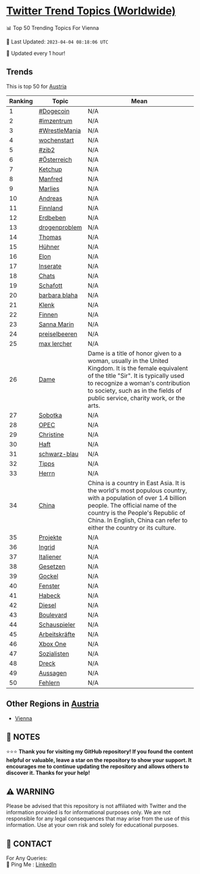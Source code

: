 [Twitter Trend Topics (Worldwide)](https://github.com/ErcinDedeoglu/Twitter-Trend-Topics)
==========


📊 Top 50 Trending Topics For Vienna

📆 Last Updated: `2023-04-04 08:18:06 UTC`

🔧 Updated every 1 hour!


## Trends

This is top 50 for [Austria](</Austria>)

| Ranking | Topic | Mean |
| ------- | ------------ | ------------ |
| 1 | [#Dogecoin](http://twitter.com/search?q=%23Dogecoin) | N/A |
| 2 | [#imzentrum](http://twitter.com/search?q=%23imzentrum) | N/A |
| 3 | [#WrestleMania](http://twitter.com/search?q=%23WrestleMania) | N/A |
| 4 | [wochenstart](http://twitter.com/search?q=wochenstart) | N/A |
| 5 | [#zib2](http://twitter.com/search?q=%23zib2) | N/A |
| 6 | [#Österreich](http://twitter.com/search?q=%23%c3%96sterreich) | N/A |
| 7 | [Ketchup](http://twitter.com/search?q=Ketchup) | N/A |
| 8 | [Manfred](http://twitter.com/search?q=Manfred) | N/A |
| 9 | [Marlies](http://twitter.com/search?q=Marlies) | N/A |
| 10 | [Andreas](http://twitter.com/search?q=Andreas) | N/A |
| 11 | [Finnland](http://twitter.com/search?q=Finnland) | N/A |
| 12 | [Erdbeben](http://twitter.com/search?q=Erdbeben) | N/A |
| 13 | [drogenproblem](http://twitter.com/search?q=drogenproblem) | N/A |
| 14 | [Thomas](http://twitter.com/search?q=Thomas) | N/A |
| 15 | [Hühner](http://twitter.com/search?q=H%c3%bchner) | N/A |
| 16 | [Elon](http://twitter.com/search?q=Elon) | N/A |
| 17 | [Inserate](http://twitter.com/search?q=Inserate) | N/A |
| 18 | [Chats](http://twitter.com/search?q=Chats) | N/A |
| 19 | [Schafott](http://twitter.com/search?q=Schafott) | N/A |
| 20 | [barbara blaha](http://twitter.com/search?q=barbara+blaha) | N/A |
| 21 | [Klenk](http://twitter.com/search?q=Klenk) | N/A |
| 22 | [Finnen](http://twitter.com/search?q=Finnen) | N/A |
| 23 | [Sanna Marin](http://twitter.com/search?q=Sanna+Marin) | N/A |
| 24 | [preiselbeeren](http://twitter.com/search?q=preiselbeeren) | N/A |
| 25 | [max lercher](http://twitter.com/search?q=max+lercher) | N/A |
| 26 | [Dame](http://twitter.com/search?q=Dame) | Dame is a title of honor given to a woman, usually in the United Kingdom. It is the female equivalent of the title "Sir". It is typically used to recognize a woman's contribution to society, such as in the fields of public service, charity work, or the arts. |
| 27 | [Sobotka](http://twitter.com/search?q=Sobotka) | N/A |
| 28 | [OPEC](http://twitter.com/search?q=OPEC) | N/A |
| 29 | [Christine](http://twitter.com/search?q=Christine) | N/A |
| 30 | [Haft](http://twitter.com/search?q=Haft) | N/A |
| 31 | [schwarz-blau](http://twitter.com/search?q=schwarz-blau) | N/A |
| 32 | [Tipps](http://twitter.com/search?q=Tipps) | N/A |
| 33 | [Herrn](http://twitter.com/search?q=Herrn) | N/A |
| 34 | [China](http://twitter.com/search?q=China) | China is a country in East Asia. It is the world's most populous country, with a population of over 1.4 billion people. The official name of the country is the People's Republic of China. In English, China can refer to either the country or its culture. |
| 35 | [Projekte](http://twitter.com/search?q=Projekte) | N/A |
| 36 | [Ingrid](http://twitter.com/search?q=Ingrid) | N/A |
| 37 | [Italiener](http://twitter.com/search?q=Italiener) | N/A |
| 38 | [Gesetzen](http://twitter.com/search?q=Gesetzen) | N/A |
| 39 | [Gockel](http://twitter.com/search?q=Gockel) | N/A |
| 40 | [Fenster](http://twitter.com/search?q=Fenster) | N/A |
| 41 | [Habeck](http://twitter.com/search?q=Habeck) | N/A |
| 42 | [Diesel](http://twitter.com/search?q=Diesel) | N/A |
| 43 | [Boulevard](http://twitter.com/search?q=Boulevard) | N/A |
| 44 | [Schauspieler](http://twitter.com/search?q=Schauspieler) | N/A |
| 45 | [Arbeitskräfte](http://twitter.com/search?q=Arbeitskr%c3%a4fte) | N/A |
| 46 | [Xbox One](http://twitter.com/search?q=Xbox+One) | N/A |
| 47 | [Sozialisten](http://twitter.com/search?q=Sozialisten) | N/A |
| 48 | [Dreck](http://twitter.com/search?q=Dreck) | N/A |
| 49 | [Aussagen](http://twitter.com/search?q=Aussagen) | N/A |
| 50 | [Fehlern](http://twitter.com/search?q=Fehlern) | N/A |



## Other Regions in [Austria](</Austria>)

* [Vienna](</Austria/Vienna.md>)



## 📝 NOTES

⭐⭐⭐ **Thank you for visiting my GitHub repository! If you found the content helpful or valuable, leave a star on the repository to show your support. It encourages me to continue updating the repository and allows others to discover it. Thanks for your help!**


## ⚠️ WARNING

Please be advised that this repository is not affiliated with Twitter and the information provided is for informational purposes only. We are not responsible for any legal consequences that may arise from the use of this information. Use at your own risk and solely for educational purposes.


## 📨 CONTACT

 For Any Queries:  
            🏓 Ping Me : [LinkedIn](https://www.linkedin.com/in/ercindedeoglu/)
